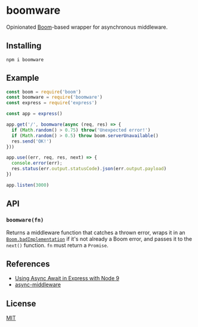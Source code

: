 # boomware

Opinionated [Boom](https://www.npmjs.com/package/boom)-based wrapper
for asynchronous middleware.

## Installing

```
npm i boomware
```

## Example

```js
const boom = require('boom')
const boomware = require('boomware')
const express = require('express')

const app = express()

app.get('/', boomware(async (req, res) => {
  if (Math.random() > 0.75) throw('Unexpected error!')
  if (Math.random() > 0.5) throw boom.serverUnavailable()
  res.send('OK!')
}))

app.use((err, req, res, next) => {
  console.error(err);
  res.status(err.output.statusCode).json(err.output.payload)
})

app.listen(3000)
```

## API

### `boomware(fn)`

Returns a middleware function that catches a thrown error, wraps it
in an [`Boom.badImplementation`](https://www.npmjs.com/package/boom#boombadimplementationmessage-data----alias-internal-)
if it's not already a Boom error, and passes it to the `next()`
function. `fn` must return a `Promise`.

## References

* [Using Async Await in Express with Node 9](https://medium.com/@Abazhenov/using-async-await-in-express-with-node-8-b8af872c0016)
* [async-middleware](https://www.npmjs.com/package/async-middleware)

## License

[MIT](LICENSE)
